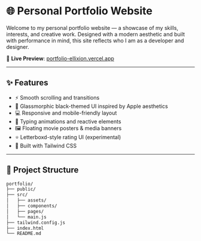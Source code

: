 # 🌐 Personal Portfolio Website

Welcome to my personal portfolio website — a showcase of my skills, interests, and creative work. Designed with a modern aesthetic and built with performance in mind, this site reflects who I am as a developer and designer.

🔗 **Live Preview**: [portfolio-ellixion.vercel.app](https://portfolio-ellixion.vercel.app/)

---

## ✨ Features

- ⚡ Smooth scrolling and transitions  
- 🎨 Glassmorphic black-themed UI inspired by Apple aesthetics  
- 💻 Responsive and mobile-friendly layout  
- 🧠 Typing animations and reactive elements  
- 🖼️ Floating movie posters & media banners  
- ⭐ Letterboxd-style rating UI (experimental)  
- 🔧 Built with Tailwind CSS

---

## 📁 Project Structure

```bash
portfolio/
├── public/
├── src/
│   ├── assets/
│   ├── components/
│   ├── pages/
│   └── main.js
├── tailwind.config.js
├── index.html
└── README.md

